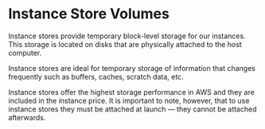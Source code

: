 # Instance Store Volumes

Instance stores provide temporary block-level storage for our instances. This storage is located on disks that are physically attached to the host computer.

Instance stores are ideal for temporary storage of information that changes frequently such as buffers, caches, scratch data, etc.

Instance stores offer the highest storage performance in AWS and they are included in the instance price. It is important to note, however, that to use instance stores they must be attached at launch — they cannot be attached afterwards.
